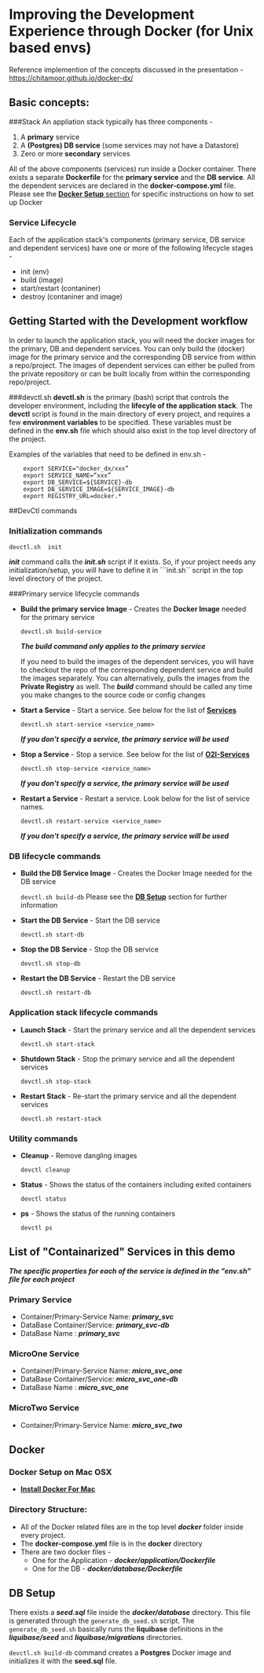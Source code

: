 # Improving the Development Experience through Docker (for Unix based envs)

Reference implemention of the concepts discussed in the presentation - https://chitamoor.github.io/docker-dx/

## Basic concepts:

###Stack
An appliation stack typically has three components - 

   1. A **primary** service
   2. A **(Postgres) DB service** (some services may not have a Datastore)
   3. Zero or more **secondary** services

All of the above components (services) run inside a Docker container.
There exists a separate **Dockerfile** for the **primary service** and the **DB service**.
All the dependent services are declared in the **docker-compose.yml** file.
Please see the [**Docker Setup** section](#docker-setup) for specific instructions on how to set up Docker

### <a name="lifecycle"></a>Service Lifecycle
Each of the application stack's components (primary service, DB service and dependent services) have one or more of the following lifecycle stages - 

* init (env)
* build (image)
* start/restart (contaniner)
* destroy  (contaniner and image)
 
## Getting Started with the Development workflow
In order to launch the application stack, you will need the docker images for the primary, DB and dependent services. You can only build the (docker) image for the primary service and the corresponding DB service from within a repo/project. The images of dependent services can either be pulled from the private repository or can be built locally from within the corresponding repo/project.


###devctl.sh
**devctl.sh** is the primary (bash) script that controls the developer environment, including the **lifecyle of the application stack**. The **devctl** script is found in the main directory of every project, and requires a few **environment variables** to be specified. These variables must be defined in the **env.sh** file which should also exist in the top level directory of the project. 

Examples of the variables that need to be defined in env.sh - 

```
	export SERVICE="docker_dx/xxx”
	export SERVICE_NAME=“xxx”
	export DB_SERVICE=${SERVICE}-db
	export DB_SERVICE_IMAGE=${SERVICE_IMAGE}-db
	export REGISTRY_URL=docker.*
```


##DevCtl commands

### Initialization commands 
```devctl.sh  init```
    
***init*** command calls the ***init.sh*** script if it exists. So, if your project needs any initialization/setup, you will have to define it in ```init.sh`` script in the top level directory of the project. 

###Primary service lifecycle commands
* **Build the primary service Image** - Creates the **Docker Image** needed for the primary service
  
  ```devctl.sh build-service```

  ___The build command only applies to the primary service___

  If you need to build the images of the dependent services, you will have to checkout the repo of the corresponding dependent service and build the images separately. You can alternatively, pulls the images from the **Private Registry** as well.
  The ***build*** command should be called any time you make changes to the source code or config changes

* **Start a Service**  - Start a service. See below for the list of [**Services**](#o2i-services)

  ```devctl.sh start-service <service_name>```
  
  	 ___If you don't specify a service, the primary service will be used___

 
* **Stop a Service** - Stop a service. See below for the list of [**O2I-Services**](#o2i-services)
   
  ```devctl.sh stop-service <service_name>```

  	 ___If you don't specify a service, the primary service will be used___

* **Restart a Service** - Restart a service. Look below for the list of service names. 

  ```devctl.sh restart-service <service_name>```
 
   	 ___If you don't specify a service, the primary service will be used___

### DB lifecycle commands
* **Build the DB Service Image** - Creates the Docker Image needed for the DB service
  
  ```devctl.sh build-db``` Please see the [**DB Setup**](#db-setup) section for further information

* **Start the DB Service**  - Start the DB service

  ```devctl.sh start-db ```

* **Stop the DB Service**  - Stop the DB service

	```devctl.sh stop-db ```

* **Restart the DB Service**  - Restart the DB service

  ```devctl.sh restart-db ```
 

### Application stack lifecycle commands
* **Launch Stack** - Start the primary service and all the dependent services

  ```devctl.sh start-stack```

- **Shutdown Stack** - Stop the primary service and all the dependent services

   ```devctl.sh stop-stack```

- **Restart Stack** - Re-start the primary service and all the dependent services

   ```devctl.sh restart-stack```

### Utility commands

- **Cleanup** -  Remove dangling images
  
  ```devctl cleanup```

- **Status** - Shows the status of the containers including exited containers

	```devctl status```

- **ps** - Shows the status of the running containers

	```devctl ps```

## <a name="o2i-services"></a>List of "Containarized" Services in this demo
___The specific properties for each of the service is defined in the "env.sh" file for each project___

### Primary Service
* Container/Primary-Service Name: ___primary_svc___
* DataBase Container/Service: ___primary_svc-db___
* DataBase Name : ___primary_svc___

### MicroOne Service
* Container/Primary-Service Name: ___micro_svc_one___
* DataBase Container/Service: ___micro_svc_one-db___
* DataBase Name : ___micro_svc_one___

### MicroTwo Service
* Container/Primary-Service Name: ___micro_svc_two___

## <a name="docker-setup"></a>Docker
### Docker Setup on Mac OSX

- [**Install Docker For Mac**](https://docs.docker.com/docker-for-mac/)

### Directory Structure:
- All of the Docker related files are in the top level ***docker*** folder inside every project.
- The **docker-compose.yml** file is in the **docker** directory
- There are two docker files - 
  -   One for the Application - ___docker/application/Dockerfile___
  -   One for the DB - ___docker/database/Dockerfile___ 


## <a name="db-setup"></a>DB Setup
There exists a ***seed.sql*** file inside the ***docker/database*** directory. This file is generated through the ```generate_db_seed.sh``` script. The ```generate_db_seed.sh``` basically runs the **liquibase** definitions in the ***liquibase/seed*** and ***liquibase/migrations*** directories. 

```devctl.sh build-db``` command creates a **Postgres** Docker image and initializes it with the **seed.sql** file. 

